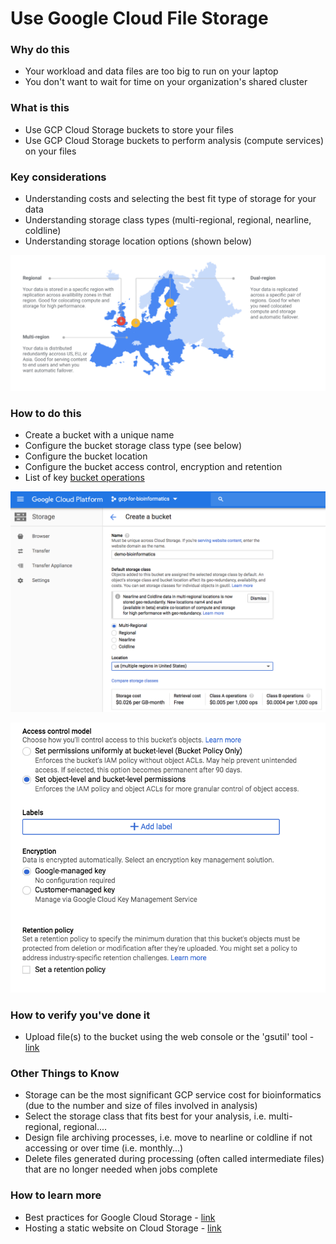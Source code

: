 # Use Google Cloud File Storage


### Why do this
 - Your workload and data files are too big to run on your laptop
 - You don't want to wait for time on your organization's shared cluster


### What is this
 - Use GCP Cloud Storage buckets to store your files
 - Use GCP Cloud Storage buckets to perform analysis (compute services) on your files


### Key considerations
 - Understanding costs and selecting the best fit type of storage for your data
 - Understanding storage class types (multi-regional, regional, nearline, coldline)
 - Understanding storage location options (shown below)

 [![Cloud Storage regions](/images/regions.png)]()

### How to do this
 - Create a bucket with a unique name
 - Configure the bucket storage class type (see below)
 - Configure the bucket location 
 - Configure the bucket access control, encryption and retention
 - List of key [bucket operations](https://cloud.google.com/storage/docs/how-to)

 [![Cloud Storage types](/images/storage.png)]()

 [![Cloud Storage config](/images/bucket.png)]()


### How to verify you've done it
 - Upload file(s) to the bucket using the web console or the 'gsutil' tool - [link](https://cloud.google.com/storage/docs/gsutil)

### Other Things to Know
 - Storage can be the most significant GCP service cost for bioinformatics (due to the number and size of files involved in analysis)
 - Select the storage class that fits best for your analysis, i.e. multi-regional, regional....
 - Design file archiving processes, i.e. move to nearline or coldline if not accessing or over time (i.e. monthly...)
 - Delete files generated during processing (often called intermediate files) that are no longer needed when jobs complete

### How to learn more
 - Best practices for Google Cloud Storage - [link](https://cloud.google.com/storage/docs/best-practices)
 - Hosting a static website on Cloud Storage - [link](https://cloud.google.com/storage/docs/hosting-static-website)